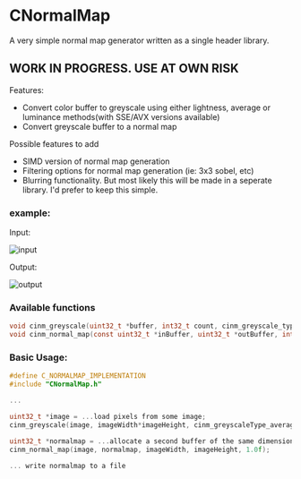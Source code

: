 # CNormalMap
A very simple normal map generator written as a single header library.


 ## WORK IN PROGRESS. USE AT OWN RISK


Features:
 - Convert color buffer to greyscale using either lightness, average or luminance methods(with SSE/AVX versions available)
 - Convert greyscale buffer to a normal map

Possible features to add
 - SIMD version of normal map generation
 - Filtering options for normal map generation (ie: 3x3 sobel, etc)
 - Blurring functionality. But most likely this will be made in a seperate library. I'd prefer to keep this simple.

### example:

Input:

![input](https://imgur.com/Grx9Uvs.png) 

Output:

![output](https://imgur.com/SWFhlh7.png)


### Available functions
```C
void cinm_greyscale(uint32_t *buffer, int32_t count, cinm_greyscale_type type);
void cinm_normal_map(const uint32_t *inBuffer, uint32_t *outBuffer, int32_t w, int32_t h, float scale);
```

### Basic Usage:
```C
#define C_NORMALMAP_IMPLEMENTATION
#include "CNormalMap.h"

...

uint32_t *image = ...load pixels from some image;
cinm_greyscale(image, imageWidth*imageHeight, cinm_greyscaleType_average);

uint32_t *normalmap = ...allocate a second buffer of the same dimensions
cinm_normal_map(image, normalmap, imageWidth, imageHeight, 1.0f);

... write normalmap to a file

```
